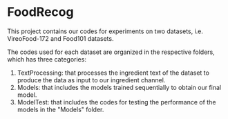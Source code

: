 # FoodRecog

This project contains our codes for experiments on two datasets, i.e. VireoFood-172 and Food101 datasets. 

The codes used for each dataset are organized in the respective folders, which has three categories:
1. TextProcessing: that processes the ingredient text of the dataset to produce the data as input to our ingredient channel.
2. Models: that includes the models trained sequentially to obtain our final model. 
3. ModelTest: that includes the codes for testing the performance of the models in the "Models" folder.
